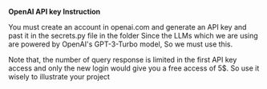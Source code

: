 **OpenAI API key Instruction**

You must create an account in openai.com and generate an API key and past it in the secrets.py file in the folder Since the LLMs which we are using are powered by OpenAI's GPT-3-Turbo model, So we must use this.
  
Note that, the number of query response is limited in the first API key access and only the new login would give you a free access of 5$. So use it wisely to illustrate your project
